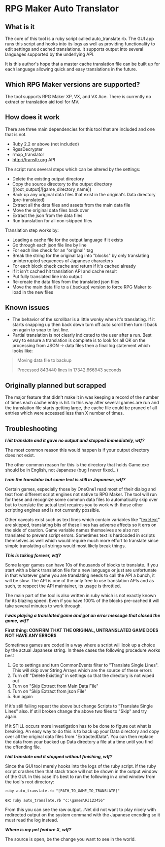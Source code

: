 # RPG Maker Auto Translator #

## What is it ##

The core of this tool is a ruby script called auto_translate.rb. The GUI app runs this script and hooks into its logs as well as providing functionality to edit settings and cached translations. It supports output into several languages supported by the underlying API.

It is this author's hope that a master cache translation file can be built up for each language allowing quick and easy translations in the future.

## Which RPG Maker versions are supported? ##

The tool supports RPG Maker XP, VX, and VX Ace. There is currently no extract or translation aid tool for MV.

## How does it work ##

There are three main dependencies for this tool that are included and one that is not. 

- Ruby 2.2 or above (not included)
- RgssDecrypter
- rmxp_translator
- http://transltr.org API

The script runs several steps which can be altered by the settings:

- Delete the existing output directory
- Copy the source directory to the output directory ([root_output]/[game_directory_name])
- Back up any original data files that exist in the original's Data directory (pre-translated)
- Extract all the data files and assets from the main data file
- Move the original data files back over
- Extract the json from the data files
- Run translation for all non-skipped files

Translation step works by:

- Loading a cache file for the output language if it exists
- Go through each json file line by line
- For each line check for an "original" tag
- Break the string for the original tag into "blocks" by only translating uninterrupted sequences of Japanese characters
- For each block check cache and return if it's cached already
- if it isn't cached hit translation API and cache result
- Put fully translated line into output
- Re-create the data files from the translated json files
- Move the main data file to a (.backup) version to force RPG Maker to load in the new files

## Known issues ##

- The behavior of the scrollbar is a little wonky when it's translating. If it starts snapping up then back down turn off auto scroll then turn it back on again to snap to last line.
- Partial translation is not clearly indicated to the user after a run. Best way to ensure a translation is complete is to look for all OK on the processing from JSON -> data files then a final log statement which looks like:
    
> Moving data file to backup
> 
> Processed 843440 lines in 17342.666943 seconds

## Originally planned but scrapped ##

The major feature that didn't make it in was keeping a record of the number of times each cache entry is hit. In this way after several games are run and the translation file starts getting large, the cache file could be pruned of all entries which were accessed less than X number of times.

## Troubleshooting ##

***I hit translate and it gave no output and stopped immediately, wtf?***

The most common reason this would happen is if your output directory does not exist. 

The other common reason for this is the directory that holds Game.exe should be in English, not Japanese (bug I never fixed...)

***I ran the translator but some text is still in Japanese, wtf?***

Certain games, especially those by OneOne1 read most of their dialog and text from different script engines not native to RPG Maker. The tool will run for these and recognize some common data files to automatically skip over but to translate the actual text requires you to work with those other scripting engines and is not currently possible.

Other caveats exist such as text lines which contain variables like "<text:text>" are skipped, translating bits of these lines has adverse affects so it errs on the side of caution. Game variable names themselves are also not translated to prevent script errors.  Sometimes text is hardcoded in scripts themselves as well which would require much more effort to translate since simple translating all strings would most likely break things.

***This is taking forever, wtf?***

Some larger games can have 10s of thousands of blocks to translate. If you start with a blank translation file for a new language or just are unfortunate in that whatever game you are translating needs to call the API a bunch, it will be slow. The API is one of the only free to use translation APIs and as such, to respect the API maintainer, its usage is throttled. 

The main part of the tool is also written in ruby which is not exactly known for its blazing speed. Even if you have 100% of the blocks pre-cached it will take several minutes to work through.

***I was playing a translated game and got an error message that closed the game, wtf?***

**First thing: CONFIRM THAT THE ORIGINAL, UNTRANSLATED GAME DOES NOT HAVE ANY ERRORS**

Sometimes games are coded in a way where a script will look up a choice by the actual Japanese string. In these cases the following procedure works best


1. Go to settings and turn CommonEvents filter to "Translate Single Lines". This will skip over String Arrays which are the source of these errors
2. Turn off "Delete Existing" in settings so that the directory is not wiped out
3. Turn on "Skip Extract from Main Data File"
4. Turn on "Skip Extract from json File"
5. Run again

If it's still failing repeat the above but change Scripts to "Translate Single Lines" also. If still broken change the above two files to "Skip" and try again. 

If it STILL occurs more investigation has to be done to figure out what is breaking. An easy way to do this is to back up your Data directory and copy over all the original data files from "ExtractedData". You can then replace the data from your backed up Data directory a file at a time until you find the offending file. 

***I hit translate and it stopped without finishing, wtf?***

Since the GUI tool merely hooks into the logs of the ruby script. If the ruby script crashes then that stack trace will not be shown in the output window of the GUI. In this case it's best to run the following in a cmd window from the tool's root directory:

`ruby auto_translate.rb "[PATH_TO_GAME_TO_TRANSLATE]"`

ex:
`ruby auto_translate.rb "c:\games\RJ123456"`

From this you can see the raw output. .Net did not want to play nicely with redirected output on the system command with the Japanese encoding so it must read the log instead.

***Where is my pet feature X, wtf?***

The source is open, be the change you want to see in the world.